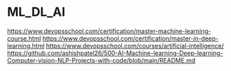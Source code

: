 # ML_DL_AI

https://www.devopsschool.com/certification/master-machine-learning-course.html
https://www.devopsschool.com/certification/master-in-deep-learning.html
https://www.devopsschool.com/courses/artificial-intelligence/
https://github.com/ashishpatel26/500-AI-Machine-learning-Deep-learning-Computer-vision-NLP-Projects-with-code/blob/main/README.md
